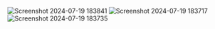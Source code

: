 




![Screenshot 2024-07-19 183841](https://github.com/user-attachments/assets/d7a74aff-598d-405b-9bf3-02ea99b7bf49)
![Screenshot 2024-07-19 183717](https://github.com/user-attachments/assets/27c8ab60-8a2f-4793-ab0b-47513e0af9d9)
![Screenshot 2024-07-19 183735](https://github.com/user-attachments/assets/7fc18cc7-4df0-455a-be8e-0382af209254)
